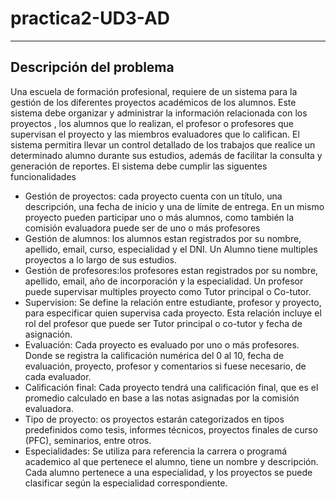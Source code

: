 # practica2-UD3-AD
---
## Descripción del problema
Una escuela de formación profesional, requiere de un sistema para la gestión de los diferentes proyectos académicos de los alumnos. Este sistema debe organizar y administrar la información relacionada con los proyectos , los alumnos que lo realizan, el profesor o profesores que supervisan el proyecto y las miembros evaluadores que lo califican. El sistema permitira llevar un control detallado de los trabajos que realice un determinado alumno durante sus estudios, además de facilitar la consulta y generación de reportes. El sistema debe cumplir las siguentes funcionalidades

- Gestión de proyectos: cada proyecto cuenta con un título, una descripción, una fecha de inicio y una de límite de entrega. En un mismo proyecto pueden participar uno o más alumnos, como también la comisión evaluadora puede ser de uno o más profesores
- Gestión de alumnos: los alumnos estan registrados por su nombre, apellido, email, curso, especialidad y el DNI. Un Alumno tiene multiples proyectos a lo largo de sus estudios.
- Gestión de profesores:los profesores estan registrados por su nombre, apellido, email, año de incorporación y la especialidad. Un profesor puede supervisar multiples proyecto como Tutor principal o Co-tutor.
- Supervision: Se define la relación entre estudiante, profesor y proyecto, para especificar quien supervisa cada proyecto. Esta relación incluye el rol del profesor que puede ser Tutor principal o co-tutor y fecha de asignación.
- Evaluación: Cada proyecto es evaluado por uno o más profesores. Donde se registra la calificación numérica del 0 al 10, fecha de evaluación, proyecto, profesor y comentarios si fuese necesario, de cada evaluador.
- Calificación final: Cada proyecto tendrá una calificación final, que es el promedio calculado en base a las notas asignadas por la comisión evaluadora.
- Tipo de proyecto: os proyectos estarán categorizados en tipos predefinidos como tesis, informes técnicos, proyectos finales de curso (PFC), seminarios, entre otros.
- Especialidades: Se utiliza para referencia la carrera o programá academico al que pertenece el alumno, tiene un nombre y descripción. Cada alumno pertenece a una especialidad, y los proyectos se puede clasificar según la especialidad correspondiente.
  
